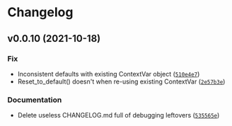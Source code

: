 # Changelog

<!--next-version-placeholder-->

## v0.0.10 (2021-10-18)
### Fix
* Inconsistent defaults with existing ContextVar object ([`510e4e7`](https://github.com/vdmit11/contextvars-extras/commit/510e4e7674e1ce4cbcb0ff6408ce99348fa07318))
* Reset_to_default() doesn't when re-using existing ContextVar ([`2e57b3e`](https://github.com/vdmit11/contextvars-extras/commit/2e57b3e66a212631a79a88aa1484aaca40ab7843))

### Documentation
* Delete useless CHANGELOG.md full of debugging leftovers ([`535565e`](https://github.com/vdmit11/contextvars-extras/commit/535565e5789204fbb85f609e74105a8152660fdd))

